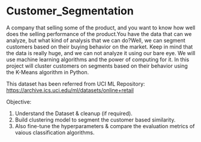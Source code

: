 # Customer_Segmentation
A company that selling some of the product, and you want to know how well does the selling performance of the product.You have the data that can we analyze, but what kind of analysis that we can do?Well, we can segment customers based on their buying behavior on the market. Keep in mind that the data is really huge, and we can not analyze it using our bare eye. We will use machine learning algorithms and the power of computing for it.  In this project will cluster customers on segments based on their behavior using the K-Means algorithm in Python.

This dataset has been referred from UCI ML Repository: https://archive.ics.uci.edu/ml/datasets/online+retail

Objective:

  1.  Understand the Dataset & cleanup (if required).
  2.  Build clustering model to segment the customer based similarity.
  3.  Also fine-tune the hyperparameters & compare the evaluation metrics of vaious classification algorithms.
